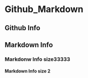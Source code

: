 # Github_Markdown

## Github Info



## Markdown Info


### Markdonw Info size33333 

#### Markdown Info size 2

